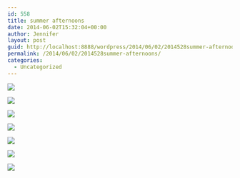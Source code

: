 ```yaml
---
id: 558
title: summer afternoons
date: 2014-06-02T15:32:04+00:00
author: Jennifer
layout: post
guid: http://localhost:8888/wordpress/2014/06/02/2014528summer-afternoons/
permalink: /2014/06/02/2014528summer-afternoons/
categories:
  - Uncategorized
---
```

<div class="image-gallery-wrapper">
  <p>
    <img src="http://static1.squarespace.com/static/50db6bb3e4b015296cd43789/50dfa5b1e4b0dc6320e0b5ea/538cc8b5e4b022cc4c7d1e54/1401738381860/2014-05-16+13.58.27.jpg.27.jpg?format=original" />
  </p>
  
  <p>
    <img src="http://static1.squarespace.com/static/50db6bb3e4b015296cd43789/50dfa5b1e4b0dc6320e0b5ea/538cc8bbe4b022cc4c7d1e5f/1401735441318/2014-05-16+13.58.25.jpg.25.jpg?format=original" />
  </p>
  
  <p>
    <img src="http://static1.squarespace.com/static/50db6bb3e4b015296cd43789/50dfa5b1e4b0dc6320e0b5ea/538cc8c2e4b022cc4c7d1e63/1401735408912/2014-05-16+13.58.17.jpg.17.jpg?format=original" />
  </p>
  
  <p>
    <img src="http://static1.squarespace.com/static/50db6bb3e4b015296cd43789/50dfa5b1e4b0dc6320e0b5ea/538cc8c6e4b022cc4c7d1e66/1401735416045/2014-05-16+13.58.03.jpg.03.jpg?format=original" />
  </p>
  
  <p>
    <img src="http://static1.squarespace.com/static/50db6bb3e4b015296cd43789/50dfa5b1e4b0dc6320e0b5ea/538cc8cbe4b022cc4c7d1e6d/1401735399215/2014-05-16+13.57.52.jpg.52.jpg?format=original" />
  </p>
  
  <p>
    <img src="http://static1.squarespace.com/static/50db6bb3e4b015296cd43789/50dfa5b1e4b0dc6320e0b5ea/538cc8d0e4b022cc4c7d1e74/1401735417211/2014-05-16+13.57.34.jpg.34.jpg?format=original" />
  </p>
  
  <p>
    <img src="http://static1.squarespace.com/static/50db6bb3e4b015296cd43789/50dfa5b1e4b0dc6320e0b5ea/538cc8d6e4b022cc4c7d1e7e/1401735438070/2014-05-16+13.56.32.jpg.32.jpg?format=original" />
  </p>
</div>